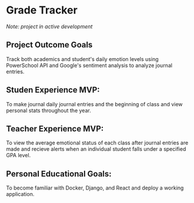 # Grade Tracker
*Note: project in active development*

## Project Outcome Goals
Track both academics and student's daily emotion levels using PowerSchool API and Google's sentiment analysis to analyze journal entries.

## Studen Experience MVP:
To make journal daily journal entries and the beginning of class and view personal stats throughout the year.

## Teacher Experience MVP:
To view the average emotional status of each class after journal entries are made and recieve alerts when an individual student falls under a specified GPA level.

## Personal Educational Goals:
To become familiar with Docker, Django, and React and deploy a working application.